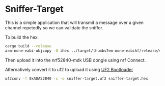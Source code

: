# Sniffer-Target

This is a simple application that will transmit a message over a given channel repetedly so we can validate the sniffer.

To build the hex:

```bash
cargo build --release
arm-none-eabi-objcopy -O ihex ../target/thumbv7em-none-eabihf/release/sniffer-target sniffer-target.hex
```

Then upload it into the nrf52840-mdk USB dongle using nrf Connect.

Alternatively convert it to uf2 to upload it using [UF2 Bootloader](https://wiki.makerdiary.com/nrf52840-mdk-usb-dongle/programming/uf2boot/)

```bash
uf2conv -f 0xADA52840 -c -o sniffer-target.uf2 sniffer-target.hex
```
